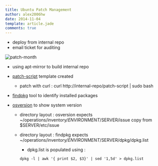 ```yaml
---
title: Ubuntu Patch Management
author: alex2006hw
date: 2014-11-04
template: article.jade
comments: true
---
```


- deploy from internal repo
- email ticket for auditing

![patch-month](/images/patch-month.jpg)

- using apt-mirror to build internal repo
- [patch-script](/articles/projects/ubuntu-patch/patch-script.html) template created
  - patch with curl : curl http://internal-repo/patch-script | sudo bash

- [findpkg](/articles/projects/ubuntu-patch/findpkg.html) tool to identify installed packages
- [osversion](/articles/projects/ubuntu-patch/osversion.html) to show system version
  - directory layout : osversion expects ~/operations/inventory/$ENVIRONMENT/$SERVER/issue copy from $SERVER/etc/issue 
  - directory layout : findpkg expects ~/operations/inventory/$ENVIRONMENT/$SERVER/dpkg/dpkg.list
    - dpkg.list is populated using : 

    ``` dpkg -l | awk '{ print $2, $3}' | sed '1,5d' > dpkg.list ```

